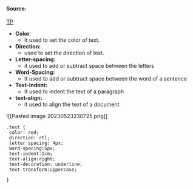 #### Source:
[TP](https://www.tutorialspoint.com/css/css_text.htm)


* **Color**:
	* It used to set the color of text.
* **Direction:**
	* used to set the direction of text.
* **Letter-spacing:**
	* it used to add or subtract space between the letters
* **Word-Spacing:**
	* It used to add or subtract space between the word of a sentence
* **Text-indent:**
	* It used to indent the text of a paragraph
* **text-align:**
	* it used to align the text of a document

![[Pasted image 20230523230725.png]]

```
.text {
 color: red;
 direction: rtl;
 letter spacing: 4px;
 word-spacing:5px;
 text-indent:1cm;
 text-align:right;
 text-decoration: underline;
 text-transform:uppercase;
 
}
```